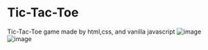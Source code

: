 # Tic-Tac-Toe
Tic-Tac-Toe game made by html,css, and vanilla javascript
![image](https://github.com/user-attachments/assets/1920ff74-1e4a-4cb7-9fdd-a4d04925f139)
![image](https://github.com/user-attachments/assets/eb8dd57c-d651-4ac6-9308-7e84372f8a0a)
